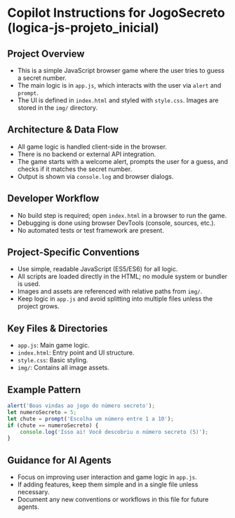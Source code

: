 # Copilot Instructions for JogoSecreto (logica-js-projeto_inicial)

## Project Overview
- This is a simple JavaScript browser game where the user tries to guess a secret number.
- The main logic is in `app.js`, which interacts with the user via `alert` and `prompt`.
- The UI is defined in `index.html` and styled with `style.css`. Images are stored in the `img/` directory.

## Architecture & Data Flow
- All game logic is handled client-side in the browser.
- There is no backend or external API integration.
- The game starts with a welcome alert, prompts the user for a guess, and checks if it matches the secret number.
- Output is shown via `console.log` and browser dialogs.

## Developer Workflow
- No build step is required; open `index.html` in a browser to run the game.
- Debugging is done using browser DevTools (console, sources, etc.).
- No automated tests or test framework are present.

## Project-Specific Conventions
- Use simple, readable JavaScript (ES5/ES6) for all logic.
- All scripts are loaded directly in the HTML; no module system or bundler is used.
- Images and assets are referenced with relative paths from `img/`.
- Keep logic in `app.js` and avoid splitting into multiple files unless the project grows.

## Key Files & Directories
- `app.js`: Main game logic.
- `index.html`: Entry point and UI structure.
- `style.css`: Basic styling.
- `img/`: Contains all image assets.

## Example Pattern
```javascript
alert('Boas vindas ao jogo do número secreto');
let numeroSecreto = 5;
let chute = prompt('Escolha um número entre 1 a 10');
if (chute == numeroSecreto) {
    console.log('Isso ai! Você descobriu o número secreto (5)');
}
```

## Guidance for AI Agents
- Focus on improving user interaction and game logic in `app.js`.
- If adding features, keep them simple and in a single file unless necessary.
- Document any new conventions or workflows in this file for future agents.
